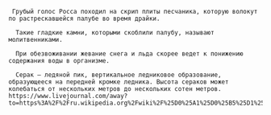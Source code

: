      Грубый голос Росса походил на скрип плиты песчаника, которую волокут по растрескавшейся палубе во время драйки.

      Такие гладкие камни, которыми скоблили палубу, называют молитвенниками.

      При обезвоживании жевание снега и льда скорее ведет к понижению содержания воды в организме.

      Серак — ледяной пик, вертикальное ледниковое образование, образующееся на передней кромке ледника. Высота сераков может колебаться от нескольких метров до нескольких сотен метров. https://www.livejournal.com/away?to=https%3A%2F%2Fru.wikipedia.org%2Fwiki%2F%25D0%25A1%25D0%25B5%25D1%2580%25D0%25B0%25D0%25BA
